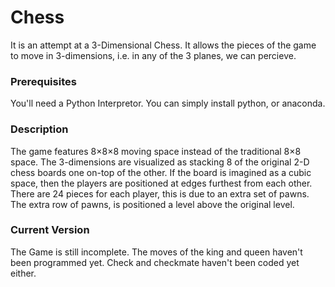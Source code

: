# Chess

It is an attempt at a 3-Dimensional Chess. It allows the pieces of the game to move in 3-dimensions, i.e. in any of the 3 planes, we can percieve.

### Prerequisites

You'll need a Python Interpretor. You can simply install python, or anaconda.

### Description

The game features 8×8×8 moving space instead of the traditional 8×8 space. The 3-dimensions are visualized as stacking 8 of the original 2-D chess boards one on-top of the other. If the board is imagined as a cubic space, then the players are positioned at edges furthest from each other. There are 24 pieces for each player, this is due to an extra set of pawns. The extra row of pawns, is positioned a level above the original level. 

### Current Version

The Game is still incomplete. The moves of the king and queen haven't been programmed yet. Check and checkmate haven't been coded yet either. 
